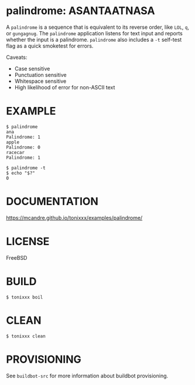 # palindrome: ASANTAATNASA

A `palindrome` is a sequence that is equivalent to its reverse order, like `LOL`, `q`, or `gungagnug`. The `palindrome` application listens for text input and reports whether the input is a palindrome. `palindrome` also includes a `-t` self-test flag as a quick smoketest for errors.

Caveats:

* Case sensitive
* Punctuation sensitive
* Whitespace sensitive
* High likelihood of error for non-ASCII text

# EXAMPLE

```console
$ palindrome
ana
Palindrome: 1
apple
Palindrome: 0
racecar
Palindrome: 1

$ palindrome -t
$ echo "$?"
0
```

# DOCUMENTATION

https://mcandre.github.io/tonixxx/examples/palindrome/

# LICENSE

FreeBSD

# BUILD

```console
$ tonixxx boil
```

# CLEAN

```console
$ tonixxx clean
```

# PROVISIONING

See `buildbot-src` for more information about buildbot provisioning.
